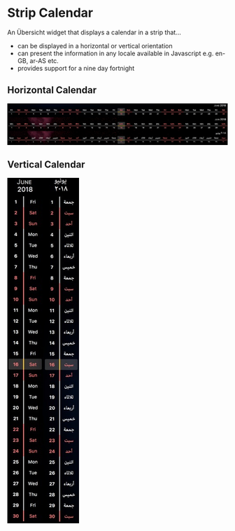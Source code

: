 # Strip Calendar #

An Übersicht widget that displays a calendar in a strip that...

* can be displayed in a horizontal or vertical orientation
* can present the information in any locale available in Javascript e.g. en-GB, ar-AS etc.
* provides support for a nine day fortnight

## Horizontal Calendar ##

![Horizontal Calendar](calendar-horizontal.jpg)

## Vertical Calendar ##

![Vertical Calendar](calendar-vertical.jpg)

